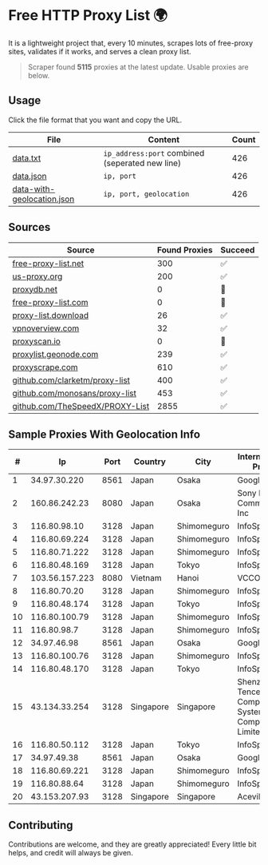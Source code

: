 
# Free HTTP Proxy List 🌍

It is a lightweight project that, every 10 minutes, scrapes lots of free-proxy sites, validates if it works, and serves a clean proxy list.


> Scraper found **5115** proxies at the latest update. Usable proxies are below.

## Usage

Click the file format that you want and copy the URL.


|File|Content|Count|
|----|-------|-----|
|[data.txt](https://raw.githubusercontent.com/themiralay/Proxy-List-World/master/data.txt)|`ip_address:port` combined (seperated new line)|426|
|[data.json](https://raw.githubusercontent.com/themiralay/Proxy-List-World/master/data.json)|`ip, port`|426|
|[data-with-geolocation.json](https://raw.githubusercontent.com/themiralay/Proxy-List-World/master/data-with-geolocation.json)|`ip, port, geolocation`|426|

## Sources

|Source|Found Proxies|Succeed|
|------|-------------|-------|
|[free-proxy-list.net](https://free-proxy-list.net)|300|✅|
|[us-proxy.org](https://www.us-proxy.org)|200|✅|
|[proxydb.net](http://proxydb.net)|0|🚫|
|[free-proxy-list.com](https://free-proxy-list.com/?page=&port=&type%5B%5D=http&type%5B%5D=https&up_time=0&search=Search)|0|🚫|
|[proxy-list.download](https://www.proxy-list.download/HTTP)|26|✅|
|[vpnoverview.com](https://vpnoverview.com/privacy/anonymous-browsing/free-proxy-servers)|32|✅|
|[proxyscan.io](https://www.proxyscan.io)|0|🚫|
|[proxylist.geonode.com](https://proxylist.geonode.com/api/proxy-list?limit=300&page=1&sort_by=lastChecked&sort_type=desc&protocols=http,https)|239|✅|
|[proxyscrape.com](https://api.proxyscrape.com/v2/?request=displayproxies&protocol=http&timeout=10000&country=all&ssl=all&anonymity=all)|610|✅|
|[github.com/clarketm/proxy-list](https://raw.githubusercontent.com/clarketm/proxy-list/master/proxy-list-raw.txt)|400|✅|
|[github.com/monosans/proxy-list](https://raw.githubusercontent.com/monosans/proxy-list/main/proxies/http.txt)|453|✅|
|[github.com/TheSpeedX/PROXY-List](https://raw.githubusercontent.com/TheSpeedX/PROXY-List/master/http.txt)|2855|✅|


## Sample Proxies With Geolocation Info

|#|Ip|Port|Country|City|Internet Service Provider|
|-|--|----|-------|----|-------------------------|
|1|34.97.30.220|8561|Japan|Osaka|Google LLC|
|2|160.86.242.23|8080|Japan|Osaka|Sony Network Communications Inc|
|3|116.80.98.10|3128|Japan|Shimomeguro|InfoSphere|
|4|116.80.69.224|3128|Japan|Shimomeguro|InfoSphere|
|5|116.80.71.222|3128|Japan|Shimomeguro|InfoSphere|
|6|116.80.48.169|3128|Japan|Tokyo|InfoSphere|
|7|103.56.157.223|8080|Vietnam|Hanoi|VCCORP|
|8|116.80.70.20|3128|Japan|Shimomeguro|InfoSphere|
|9|116.80.48.174|3128|Japan|Tokyo|InfoSphere|
|10|116.80.100.79|3128|Japan|Shimomeguro|InfoSphere|
|11|116.80.98.7|3128|Japan|Shimomeguro|InfoSphere|
|12|34.97.46.98|8561|Japan|Osaka|Google LLC|
|13|116.80.100.76|3128|Japan|Shimomeguro|InfoSphere|
|14|116.80.48.170|3128|Japan|Tokyo|InfoSphere|
|15|43.134.33.254|3128|Singapore|Singapore|Shenzhen Tencent Computer Systems Company Limited|
|16|116.80.50.112|3128|Japan|Tokyo|InfoSphere|
|17|34.97.49.38|8561|Japan|Osaka|Google LLC|
|18|116.80.69.221|3128|Japan|Shimomeguro|InfoSphere|
|19|116.80.88.64|3128|Japan|Shimomeguro|InfoSphere|
|20|43.153.207.93|3128|Singapore|Singapore|Aceville Pte.ltd|



## Contributing

Contributions are welcome, and they are greatly appreciated! Every
little bit helps, and credit will always be given.

